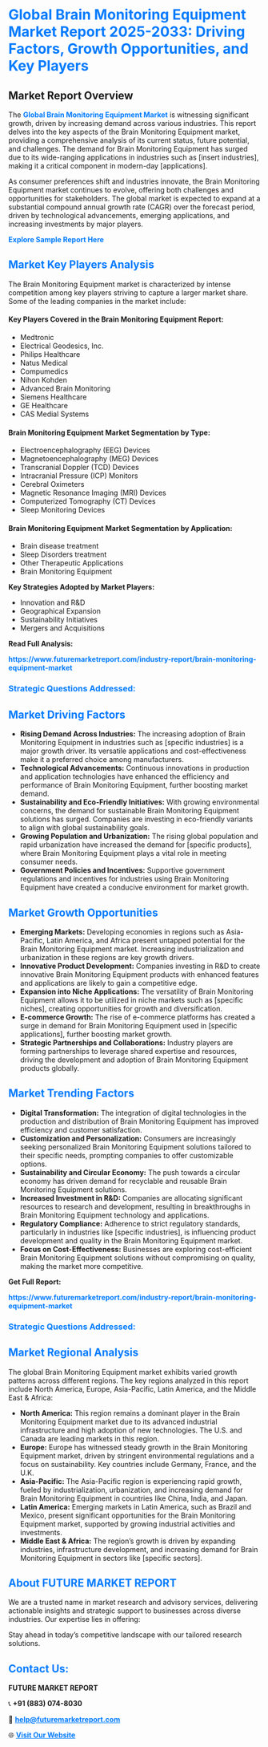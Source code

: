 <h1 style="color: #007BFF;">Global Brain Monitoring Equipment Market Report 2025-2033: Driving Factors, Growth Opportunities, and Key Players</h1>

<section id="overview">
<h2>Market Report Overview</h2>
<p>The <a href="https://www.futuremarketreport.com/industry-report/brain-monitoring-equipment-market" style="color: #007BFF; text-decoration: none;"><strong>Global Brain Monitoring Equipment Market</strong></a> is witnessing significant growth, driven by increasing demand across various industries. This report delves into the key aspects of the Brain Monitoring Equipment market, providing a comprehensive analysis of its current status, future potential, and challenges. The demand for Brain Monitoring Equipment has surged due to its wide-ranging applications in industries such as [insert industries], making it a critical component in modern-day [applications].</p>
<p>As consumer preferences shift and industries innovate, the Brain Monitoring Equipment market continues to evolve, offering both challenges and opportunities for stakeholders. The global market is expected to expand at a substantial compound annual growth rate (CAGR) over the forecast period, driven by technological advancements, emerging applications, and increasing investments by major players.</p>
</section>

<section id="overview">
<p><a href="https://www.futuremarketreport.com/request-sample/reportId=122232" style="color: #007BFF; text-decoration: none;"><strong>Explore Sample Report Here</strong></a></p>
</section>

<section id="key-players">
<h2 style="color: #007BFF;">Market Key Players Analysis</h2>
<p>The Brain Monitoring Equipment market is characterized by intense competition among key players striving to capture a larger market share. Some of the leading companies in the market include:</p>
<h4>Key Players Covered in the Brain Monitoring Equipment Report:</h4>
<ul><li>Medtronic</li><li>Electrical Geodesics, Inc.</li><li>Philips Healthcare</li><li>Natus Medical</li><li>Compumedics</li><li>Nihon Kohden</li><li>Advanced Brain Monitoring</li><li>Siemens Healthcare</li><li>GE Healthcare</li><li>CAS Medial Systems</li></ul>
<h4>Brain Monitoring Equipment Market Segmentation by Type:</h4>
<ul><li>Electroencephalography (EEG) Devices</li><li>Magnetoencephalography (MEG) Devices</li><li>Transcranial Doppler (TCD) Devices</li><li>Intracranial Pressure (ICP) Monitors</li><li>Cerebral Oximeters</li><li>Magnetic Resonance Imaging (MRI) Devices</li><li>Computerized Tomography (CT) Devices</li><li>Sleep Monitoring Devices</li></ul>

<h4>Brain Monitoring Equipment Market Segmentation by Application:</h4>
<ul><li>Brain disease treatment</li><li>Sleep Disorders treatment</li><li>Other Therapeutic Applications</li><li>Brain Monitoring Equipment</li></ul>
<p><strong>Key Strategies Adopted by Market Players:</strong></p>
<ul>
<li>Innovation and R&D</li>
<li>Geographical Expansion</li>
<li>Sustainability Initiatives</li>
<li>Mergers and Acquisitions</li>
</ul>
</section>

<section>
<p><strong>Read Full Analysis: </strong></p><a href="https://www.futuremarketreport.com/industry-report/brain-monitoring-equipment-market" style="color: #007BFF; text-decoration: none;"><strong>https://www.futuremarketreport.com/industry-report/brain-monitoring-equipment-market</strong></a>
<h3 style="color: #007BFF;">Strategic Questions Addressed:</h3>
</section>

<section id="driving-factors">
<h2 style="color: #007BFF;">Market Driving Factors</h2>
<ul>
<li><strong>Rising Demand Across Industries:</strong> The increasing adoption of Brain Monitoring Equipment in industries such as [specific industries] is a major growth driver. Its versatile applications and cost-effectiveness make it a preferred choice among manufacturers.</li>
<li><strong>Technological Advancements:</strong> Continuous innovations in production and application technologies have enhanced the efficiency and performance of Brain Monitoring Equipment, further boosting market demand.</li>
<li><strong>Sustainability and Eco-Friendly Initiatives:</strong> With growing environmental concerns, the demand for sustainable Brain Monitoring Equipment solutions has surged. Companies are investing in eco-friendly variants to align with global sustainability goals.</li>
<li><strong>Growing Population and Urbanization:</strong> The rising global population and rapid urbanization have increased the demand for [specific products], where Brain Monitoring Equipment plays a vital role in meeting consumer needs.</li>
<li><strong>Government Policies and Incentives:</strong> Supportive government regulations and incentives for industries using Brain Monitoring Equipment have created a conducive environment for market growth.</li>
</ul>
</section>

<section id="growth-opportunities">
<h2 style="color: #007BFF;">Market Growth Opportunities</h2>
<ul>
<li><strong>Emerging Markets:</strong> Developing economies in regions such as Asia-Pacific, Latin America, and Africa present untapped potential for the Brain Monitoring Equipment market. Increasing industrialization and urbanization in these regions are key growth drivers.</li>
<li><strong>Innovative Product Development:</strong> Companies investing in R&D to create innovative Brain Monitoring Equipment products with enhanced features and applications are likely to gain a competitive edge.</li>
<li><strong>Expansion into Niche Applications:</strong> The versatility of Brain Monitoring Equipment allows it to be utilized in niche markets such as [specific niches], creating opportunities for growth and diversification.</li>
<li><strong>E-commerce Growth:</strong> The rise of e-commerce platforms has created a surge in demand for Brain Monitoring Equipment used in [specific applications], further boosting market growth.</li>
<li><strong>Strategic Partnerships and Collaborations:</strong> Industry players are forming partnerships to leverage shared expertise and resources, driving the development and adoption of Brain Monitoring Equipment products globally.</li>
</ul>
</section>

<section id="trending-factors">
<h2 style="color: #007BFF;">Market Trending Factors</h2>
<ul>
<li><strong>Digital Transformation:</strong> The integration of digital technologies in the production and distribution of Brain Monitoring Equipment has improved efficiency and customer satisfaction.</li>
<li><strong>Customization and Personalization:</strong> Consumers are increasingly seeking personalized Brain Monitoring Equipment solutions tailored to their specific needs, prompting companies to offer customizable options.</li>
<li><strong>Sustainability and Circular Economy:</strong> The push towards a circular economy has driven demand for recyclable and reusable Brain Monitoring Equipment solutions.</li>
<li><strong>Increased Investment in R&D:</strong> Companies are allocating significant resources to research and development, resulting in breakthroughs in Brain Monitoring Equipment technology and applications.</li>
<li><strong>Regulatory Compliance:</strong> Adherence to strict regulatory standards, particularly in industries like [specific industries], is influencing product development and quality in the Brain Monitoring Equipment market.</li>
<li><strong>Focus on Cost-Effectiveness:</strong> Businesses are exploring cost-efficient Brain Monitoring Equipment solutions without compromising on quality, making the market more competitive.</li>
</ul>
</section>

<section>
<p><strong>Get Full Report: </strong></p><a href="https://www.futuremarketreport.com/industry-report/brain-monitoring-equipment-market" style="color: #007BFF; text-decoration: none;"><strong>https://www.futuremarketreport.com/industry-report/brain-monitoring-equipment-market</strong></a>
<h3 style="color: #007BFF;">Strategic Questions Addressed:</h3>
</section>


<section id="regional-analysis">
<h2 style="color: #007BFF;">Market Regional Analysis</h2>
<p>The global Brain Monitoring Equipment market exhibits varied growth patterns across different regions. The key regions analyzed in this report include North America, Europe, Asia-Pacific, Latin America, and the Middle East & Africa:</p>
<ul>
<li><strong>North America:</strong> This region remains a dominant player in the Brain Monitoring Equipment market due to its advanced industrial infrastructure and high adoption of new technologies. The U.S. and Canada are leading markets in this region.</li>
<li><strong>Europe:</strong> Europe has witnessed steady growth in the Brain Monitoring Equipment market, driven by stringent environmental regulations and a focus on sustainability. Key countries include Germany, France, and the U.K.</li>
<li><strong>Asia-Pacific:</strong> The Asia-Pacific region is experiencing rapid growth, fueled by industrialization, urbanization, and increasing demand for Brain Monitoring Equipment in countries like China, India, and Japan.</li>
<li><strong>Latin America:</strong> Emerging markets in Latin America, such as Brazil and Mexico, present significant opportunities for the Brain Monitoring Equipment market, supported by growing industrial activities and investments.</li>
<li><strong>Middle East & Africa:</strong> The region’s growth is driven by expanding industries, infrastructure development, and increasing demand for Brain Monitoring Equipment in sectors like [specific sectors].</li>
</ul>
</section>

<footer>
<h2 style="color: #007BFF;">About FUTURE MARKET REPORT</h2>
<p>We are a trusted name in market research and advisory services, delivering actionable insights and strategic support to businesses across diverse industries. Our expertise lies in offering:</p>

<p>Stay ahead in today’s competitive landscape with our tailored research solutions.</p>

<h2 style="color: #007BFF;">Contact Us:</h2>
<p><strong>FUTURE MARKET REPORT</strong></p>
<p>📞 <strong>+91 (883) 074-8030</strong></p>
<p>📧 <strong><a href="mailto:help@futuremarketreport.com" style="color: #007BFF;">help@futuremarketreport.com</a></strong></p>
<p>🌐 <strong><a href="https://www.futuremarketreport.com/" style="color: #007BFF;">Visit Our Website</a></strong></p>
</footer>